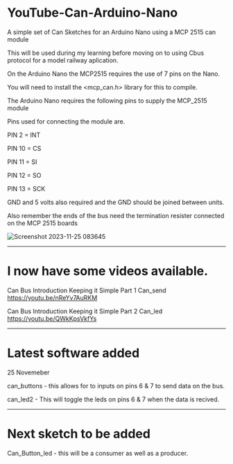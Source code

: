 # YouTube-Can-Arduino-Nano
A simple set of Can Sketches for an Arduino Nano using a MCP 2515 can module

This will be used during my learning before moving on to using Cbus protocol for a model railway aplication.

On the Arduino Nano the MCP2515 requires the use of 7 pins on the Nano.

You will need to install the <mcp_can.h> library for this to compile.

The Arduino Nano requires the following pins to supply the MCP_2515 module

Pins used for connecting the module are.

PIN 2 = INT

PIN 10 = CS

PIN 11 = SI

PIN 12 = SO

PIN 13 = SCK

GND and 5 volts also required and the GND should be joined between units.

Also remember the ends of the bus need the termination resister connected on the MCP 2515 boards

![Screenshot 2023-11-25 083645](https://github.com/johnmholmes/YouTube-Can-Arduino-Nano/assets/60571002/53089285-e6ed-4b93-a4d2-de7615801de3)

----

# I now have some videos available.

Can Bus Introduction Keeping it Simple Part 1 Can_send  https://youtu.be/nReYv7AuRKM

Can Bus Introduction Keeping it Simple Part 2 Can_led https://youtu.be/QWkKpsVkfYs

----

# Latest software added

 25 Novemeber
 
can_buttons - this allows for to inputs on pins 6 & 7 to send data on the bus.

can_led2 - This will toggle the leds on pins 6 & 7 when the data is recived.

----

# Next sketch to be added

Can_Button_led - this will be a consumer as well as a producer.


